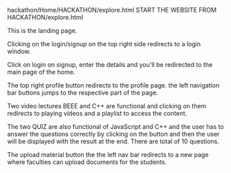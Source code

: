 hackathon/Home/HACKATHON/explore.html
START THE WEBSITE FROM HACKATHON/explore.html

This is the landing page.

Clicking on the login/signup on the top right side redirects to a login window.

Click on login on signup, enter the details and you'll be redirected to the main page of the home.

The top right profile button redirects to the profile page.
the left navigation bar buttons jumps to the respective part of the page.

Two video lectures BEEE and C++ are functional and clicking on them redirects to playing videos and a playlist to access the content.

The two QUIZ are also functional of JavaScript and C++ and the user has to answer the questions correctly by clicking on the button and then the user will be displayed with the result at the end.
There are total of 10 questions.

The upload material button the the left nav bar redirects to a new page where faculties can upload documents for the students.
